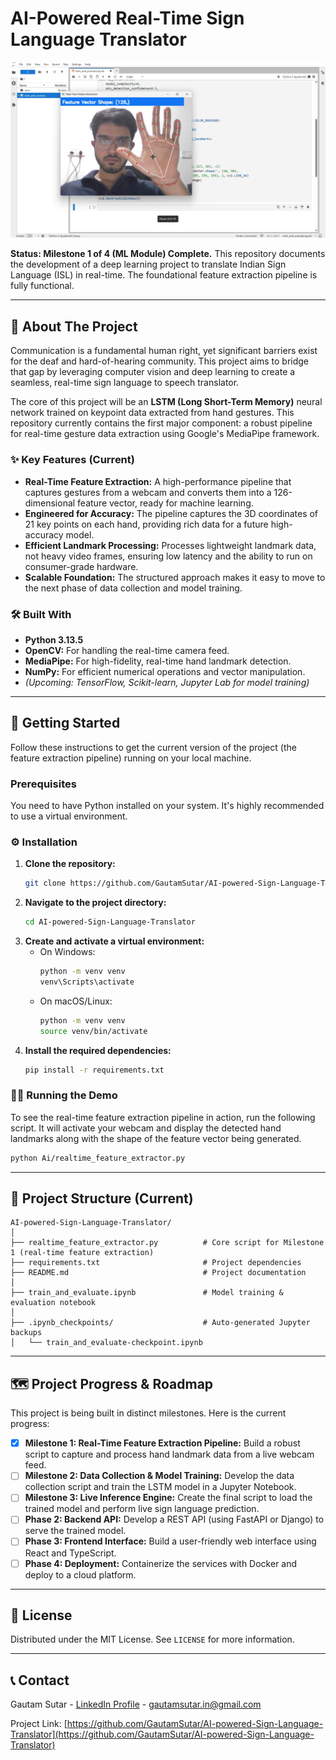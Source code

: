 # AI-Powered Real-Time Sign Language Translator

![Multi_hand_landmarks](assets/img1.png)

**Status: Milestone 1 of 4 (ML Module) Complete.** This repository documents the development of a deep learning project to translate Indian Sign Language (ISL)  in real-time. The foundational feature extraction pipeline is fully functional.

---

## 🌟 About The Project

Communication is a fundamental human right, yet significant barriers exist for the deaf and hard-of-hearing community. This project aims to bridge that gap by leveraging computer vision and deep learning to create a seamless, real-time sign language to speech translator.

The core of this project will be an **LSTM (Long Short-Term Memory)** neural network trained on keypoint data extracted from hand gestures. This repository currently contains the first major component: a robust pipeline for real-time gesture data extraction using Google's MediaPipe framework.

### ✨ Key Features (Current)

*   **Real-Time Feature Extraction:** A high-performance pipeline that captures gestures from a webcam and converts them into a 126-dimensional feature vector, ready for machine learning.
*   **Engineered for Accuracy:** The pipeline captures the 3D coordinates of 21 key points on each hand, providing rich data for a future high-accuracy model.
*   **Efficient Landmark Processing:** Processes lightweight landmark data, not heavy video frames, ensuring low latency and the ability to run on consumer-grade hardware.
*   **Scalable Foundation:** The structured approach makes it easy to move to the next phase of data collection and model training.

### 🛠️ Built With

*   **Python 3.13.5**
*   **OpenCV:** For handling the real-time camera feed.
*   **MediaPipe:** For high-fidelity, real-time hand landmark detection.
*   **NumPy:** For efficient numerical operations and vector manipulation.
*   *(Upcoming: TensorFlow, Scikit-learn, Jupyter Lab for model training)*

---

## 🚀 Getting Started

Follow these instructions to get the current version of the project (the feature extraction pipeline) running on your local machine.

### Prerequisites

You need to have Python installed on your system. It's highly recommended to use a virtual environment.

### ⚙️ Installation

1.  **Clone the repository:**
    ```sh
    git clone https://github.com/GautamSutar/AI-powered-Sign-Language-Translator.git
    ```
2.  **Navigate to the project directory:**
    ```sh
    cd AI-powered-Sign-Language-Translator
    ```
3.  **Create and activate a virtual environment:**
    *   On Windows:
        ```sh
        python -m venv venv
        venv\Scripts\activate
        ```
    *   On macOS/Linux:
        ```sh
        python -m venv venv
        source venv/bin/activate
        ```
4.  **Install the required dependencies:**
    ```sh
    pip install -r requirements.txt
    ```

### 🏃‍♀️ Running the Demo

To see the real-time feature extraction pipeline in action, run the following script. It will activate your webcam and display the detected hand landmarks along with the shape of the feature vector being generated.

```sh
python Ai/realtime_feature_extractor.py
```

---

## 📁 Project Structure (Current)

```
AI-powered-Sign-Language-Translator/
│
├── realtime_feature_extractor.py          # Core script for Milestone 1 (real-time feature extraction)
├── requirements.txt                       # Project dependencies
├── README.md                              # Project documentation
│
├── train_and_evaluate.ipynb               # Model training & evaluation notebook
│
├── .ipynb_checkpoints/                    # Auto-generated Jupyter backups
│   └── train_and_evaluate-checkpoint.ipynb

```

---

## 🗺️ Project Progress & Roadmap

This project is being built in distinct milestones. Here is the current progress:

*   [x] **Milestone 1: Real-Time Feature Extraction Pipeline:** Build a robust script to capture and process hand landmark data from a live webcam feed.
*   [ ] **Milestone 2: Data Collection & Model Training:** Develop the data collection script and train the LSTM model in a Jupyter Notebook.
*   [ ] **Milestone 3: Live Inference Engine:** Create the final script to load the trained model and perform live sign language prediction.
*   [ ] **Phase 2: Backend API:** Develop a REST API (using FastAPI or Django) to serve the trained model.
*   [ ] **Phase 3: Frontend Interface:** Build a user-friendly web interface using React and TypeScript.
*   [ ] **Phase 4: Deployment:** Containerize the services with Docker and deploy to a cloud platform.

---

## 📜 License

Distributed under the MIT License. See `LICENSE` for more information.

---

## 📞 Contact

Gautam Sutar - [LinkedIn Profile](https://www.linkedin.com/in/gautamsutar/) - gautamsutar.in@gmail.com

Project Link: [https://github.com/GautamSutar/AI-powered-Sign-Language-Translator](https://github.com/GautamSutar/AI-powered-Sign-Language-Translator)
